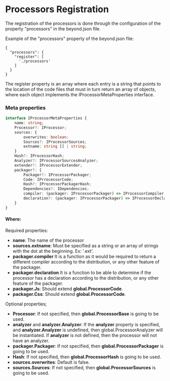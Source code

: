 # Processors Registration

The registration of the processors is done through the configuration of the property "processors" in the beyond.json
file.

Example of the "processors" property of the beyond.json file:

```json5
{
  "processors": {
    "register": [
      './processors'
    ]
  }
}
```

The register property is an array where each entry is a string that points to the location of the code files that must
in turn return an array of objects, where each object implements the IProcessorMetaProperties interface.

### Meta properties

```typescript
interface IProcessorMetaProperties {
    name: string;
    Processor?: IProcessor;
    sources: {
        overwrites: boolean;
        Sources?: IProcessorSources;
        extname: string [] | string;
    }
    Hash?: IProcessorHash;
    Analyzer?: IProcessorSourcesAnalyzer;
    extender?: IProcessorExtender;
    packager?: {
        Packager?: IProcessorPackager;
        Code: IPrrocessorCode;
        Hash?: IProcessorPackagerHash;
        Dependencies?: IDependencies;
        compiler: (packager: IProcessorPackager) => IProcessorCompiler;
        declaration?: (packager: IProcessorPackager) => IProcessorDeclaration;
    }
}
```

#### Where:

Required properties:

* **name**: The name of the processor
* **sources.extname**: Must be specified as a string or an array of strings with the dot at the beginning. Ex: '.ext'.
* **packager.compiler** It is a function as it would be required to return a different compiler according to the
  distribution, or any other feature of the packager.
* **packager.declaration** It is a function to be able to determine if the processor has a declaration according to the
  distribution, or any other feature of the packager.
* **packager.Js**: Should extend **global.ProcessorCode**.
* **packager.Css**: Should extend **global.ProcessorCode**.

Optional properties;

* **Processor**: If not specified, then **global.ProcessorBase** is going to be used.
* **analyzer** and **analyzer.Analyzer**: If the **analyzer** property is specified, and **analyzer.Analyzer** is
  undefined, then global.ProcessorAnalyzer will be instantiated. If **analyzer** is not defined, then the processor will
  not have an analyzer.
* **packager.Packager**: If not specified, then **global.ProcessorPackager** is going to be used.
* **Hash**: If not specified, then **global.ProcessorHash** is going to be used.
* **sources.overwrites**: Default is false.
* **sources.Sources**: If not specified, then **global.ProcessorSources** is going to be used.
